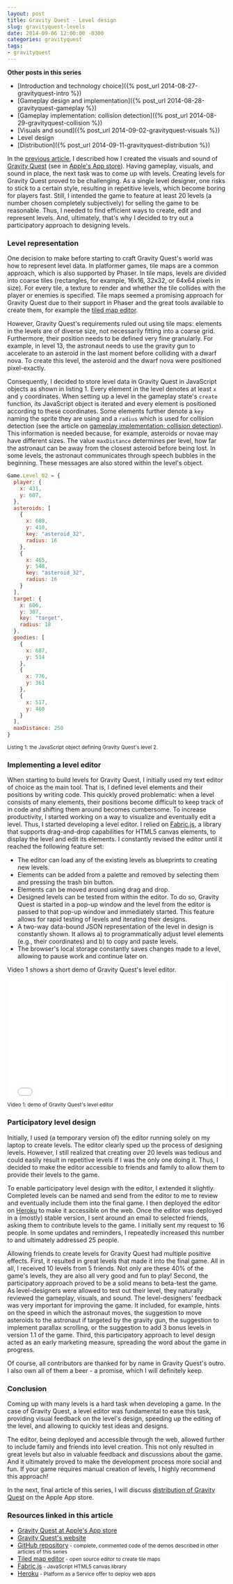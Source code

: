 ```yaml
---
layout: post
title: Gravity Quest - Level design
slug: gravityquest-levels
date: 2014-09-06 12:00:00 -0300
categories: gravityquest
tags:
- gravityquest
---
```


**Other posts in this series**
* [Introduction and technology choice]({% post_url 2014-08-27-gravityquest-intro %})
* [Gameplay design and implementation]({% post_url 2014-08-28-gravityquest-gameplay %})
* [Gameplay implementation: collision detection]({% post_url 2014-08-29-gravityquest-collision %})
* [Visuals and sound]({% post_url 2014-09-02-gravityquest-visuals %})
* Level design
* [Distribution]({% post_url 2014-09-11-gravityquest-distribution %})

In the <a href="visuals_and_sound.html">previous article</a>, I described how I created the visuals and sound of <a href="http://www.wittern.net/gravityquest" target="_blank">Gravity Quest</a> (see in <a href="https://itunes.apple.com/us/app/gravity-quest/id896763991?mt=8&uo=4" target="itunes_store">Apple's App store</a>). Having gameplay, visuals, and sound in place, the next task was to come up with levels. Creating levels for Gravity Quest proved to be challenging. As a single level designer, one risks to stick to a certain style, resulting in repetitive levels, which become boring for players fast. Still, I intended the game to feature at least 20 levels (a number chosen completely subjectively) for selling the game to be reasonable. Thus, I needed to find efficient ways to create, edit and represent levels. And, ultimately, that's why I decided to try out a participatory approach to designing levels.


### Level representation

One decision to make before starting to craft Gravity Quest's world was how to represent level data. In platformer games, tile maps are a common approach, which is also supported by Phaser. In tile maps, levels are divided into coarse tiles (rectangles, for example, 16x16, 32x32, or 64x64 pixels in size). For every tile, a texture to render and whether the tile collides with the player or enemies is specified. Tile maps seemed a promising approach for Gravity Quest due to their support in Phaser and the great tools available to create them, for example the <a href="http://www.mapeditor.org/" target="_blank">tiled map editor</a>.

      
However, Gravity Quest's requirements ruled out using tile maps: elements in the levels are of diverse size, not necessarily fitting into a coarse grid. Furthermore, their position needs to be defined very fine granularly. For example, in level 13, the astronaut needs to use the gravity gun to accelerate to an asteroid in the last moment before colliding with a dwarf nova. To create this level, the asteroid and the dwarf nova were positioned pixel-exactly.


Consequently, I decided to store level data in Gravity Quest in JavaScript objects as shown in listing 1. Every element in the level denotes at least <code class="language-javascript">x</code> and <code class="language-javascript">y</code> coordinates. When setting up a level in the gameplay state's <code class="language-javascript">create</code> function, its JavaScript object is iterated and every element is positioned according to these coordinates. Some elements further denote a <code class="language-javascript">key</code> naming the sprite they are using and a <code class="language-javascript">radius</code> which is used for collision detection (see the article on <a href="gameplay_implementation_collision.html">gameplay implementation: collision detection</a>). This information is needed because, for example, asteroids or novae may have different sizes. The value <code class="language-javascript">maxDistance</code> determines per level, how far the astronaut can be away from the closest asteroid before being lost. In some levels, the astronaut communicates through speech bubbles in the beginning. These messages are also stored within the level's object.


```javascript
Game.Level_02 = {
  player: {
    x: 431,
    y: 607,
  },
  asteroids: [
    {
      x: 680,
      y: 410,
      key: "asteroid_32",
      radius: 16
    },
    {
      x: 465,
      y: 548,
      key: "asteroid_32",
      radius: 16
    }
  ],
  target: {
    x: 606,
    y: 307,
    key: "target",
    radius: 18
  },
  goodies: [
    {
      x: 687,
      y: 514
    },
    {
      x: 776,
      y: 361
    },
    {
      x: 517,
      y: 460
    }
  ],
  maxDistance: 250
}
```
<small class="grey after">Listing 1: the JavaScript object defining Gravity Quest's level 2.</small>


### Implementing a level editor

When starting to build levels for Gravity Quest, I initially used my text editor of choice as the main tool. That is, I defined level elements and their positions by writing code. This quickly proved problematic: when a level consists of many elements, their positions become difficult to keep track of in code and shifting them around becomes cumbersome. To increase productivity, I started working on a way to visualize and eventually edit a level. Thus, I started developing a level editor. I relied on <a href="http://fabricjs.com/" target="_blank">Fabric.js</a>, a library that supports drag-and-drop capabilities for HTML5 canvas elements, to display the level and edit its elements. I constantly revised the editor until it reached the following feature set:

* The editor can load any of the existing levels as blueprints to creating new levels.
* Elements can be added from a palette and removed by selecting them and pressing the trash bin button.
* Elements can be moved around using drag and drop.
* Designed levels can be tested from within the editor. To do so, Gravity Quest is started in a pop-up window and the level from the editor is passed to that pop-up window and immediately started. This feature allows for rapid testing of levels and iterating their designs.
* A two-way data-bound JSON representation of the level in design is constantly shown. It allows a) to programmatically adjust level elements (e.g., their coordinates) and b) to copy and paste levels.
* The browser's local storage constantly saves changes made to a level, allowing to pause work and continue later on.

Video 1 shows a short demo of Gravity Quest's level editor.


<div class="centered">
  <iframe src="//player.vimeo.com/video/105260609?title=0&amp;byline=0&amp;portrait=0" width="500" height="281" frameborder="0" webkitallowfullscreen mozallowfullscreen allowfullscreen></iframe>
  <br><small class="grey after">Video 1: demo of Gravity Quest's level editor</small>
</div>


### Participatory level design

Initially, I used (a temporary version of) the editor running solely on my laptop to create levels. The editor clearly sped up the process of designing levels. However, I still realized that creating over 20 levels was tedious and could easily result in repetitive levels if I was the only one doing it. Thus, I decided to make the editor accessible to friends and family to allow them to provide their levels to the game.

To enable participatory level design with the editor, I extended it slightly. Completed levels can be named and send from the editor to me to review and eventually include them into the final game. I then deployed the editor on <a href="http://www.heroku.com" target="_blank">Heroku</a> to make it accessible on the web. Once the editor was deployed in a (mostly) stable version, I sent around an email to selected friends, asking them to contribute levels to the game. I initially sent my request to 16 people. In some updates and reminders, I repeatedly increased this number to and ultimately addressed 25 people.

Allowing friends to create levels for Gravity Quest had multiple positive effects. First, it resulted in great levels that made it into the final game. All in all, I received 10 levels from 5 friends. Not only are these 40% of the game's levels, they are also all very good and fun to play! Second, the participatory approach proved to be a solid means to beta-test the game. As level-designers were allowed to test out their level, they naturally reviewed the gameplay, visuals, and sound. The level-designers' feedback was very important for improving the game. It included, for example, hints on the speed in which the astronaut moves, the suggestion to move asteroids to the astronaut if targeted by the gravity gun, the suggestion to implement parallax scrolling, or the suggestion to add 3 bonus levels in version 1.1 of the game. Third, this participatory approach to level design acted as an early marketing measure, spreading the word about the game in progress.

Of course, all contributors are thanked for by name in Gravity Quest's outro. I also own all of them a beer - a promise, which I will definitely keep.


### Conclusion

Coming up with many levels is a hard task when developing a game. In the case of Gravity Quest, a level editor was fundamental to ease this task, providing visual feedback on the level's design, speeding up the editing of the level, and allowing to quickly test ideas and designs.


The editor, being deployed and accessible through the web, allowed further to include family and friends into level creation. This not only resulted in great levels but also in valuable feedback and discussions about the game. And it ultimately proved to make the development process more social and fun. If your game requires manual creation of levels, I highly recommend this approach!


In the next, final article of this series, I will discuss <a href="distribution.html">distribution of Gravity Quest</a> on the Apple App store.


### Resources linked in this article
* <a href="https://itunes.apple.com/us/app/gravity-quest/id896763991?mt=8&uo=4" target="itunes_store">Gravity Quest at Apple's App store</a>
* <a href="http://www.wittern.net/gravityquest" target="_blank">Gravity Quest's website</a>
* <a href="https://github.com/ErikWittern/gravityquest_demo" target="_blank">GitHub repository</a><small class="grey"> - complete, commented code of the demos described in other articles of this series</small>
* <a href="http://www.mapeditor.org/" target="_blank">Tiled map editor</a><small class="grey"> - open source editor to create tile maps</small>
* <a href="http://fabricjs.com/" target="_blank">Fabric.js</a><small class="grey"> - JavaScript HTML5 canvas library</small>
* <a href="http://www.heroku.com" target="_blank">Heroku</a><small class="grey"> - Platform as a Service offer to deploy web apps</small>
